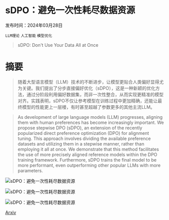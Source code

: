 # sDPO：避免一次性耗尽数据资源

发布时间：2024年03月28日

`LLM理论` `人工智能` `模型优化`

> sDPO: Don't Use Your Data All at Once

# 摘要

> 随着大型语言模型（LLM）技术的不断进步，让模型更贴合人类偏好显得尤为关键。我们提出了分步直接偏好优化（sDPO），这是一种新颖的优化方法，通过分阶段利用偏好数据集，而非一次性整合，从而实现更精准的模型对齐。实践表明，sDPO不仅让参考模型在训练过程中更加精确，还能让最终模型的性能更上一层楼，有时甚至超越了参数更多的其他主流LLM。

> As development of large language models (LLM) progresses, aligning them with human preferences has become increasingly important. We propose stepwise DPO (sDPO), an extension of the recently popularized direct preference optimization (DPO) for alignment tuning. This approach involves dividing the available preference datasets and utilizing them in a stepwise manner, rather than employing it all at once. We demonstrate that this method facilitates the use of more precisely aligned reference models within the DPO training framework. Furthermore, sDPO trains the final model to be more performant, even outperforming other popular LLMs with more parameters.

![sDPO：避免一次性耗尽数据资源](../../../paper_images/2403.19270/x1.png)

![sDPO：避免一次性耗尽数据资源](../../../paper_images/2403.19270/x2.png)

![sDPO：避免一次性耗尽数据资源](../../../paper_images/2403.19270/x3.png)

[Arxiv](https://arxiv.org/abs/2403.19270)